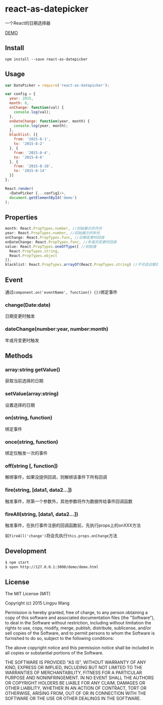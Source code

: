 # react-as-datepicker

一个React的日期选择器

[DEMO](http://lingyucoder.github.io/react-as-datepicker/demo/demo.html)

## Install

```
npm install --save react-as-datepicker
```

## Usage

```javascript
var DatePicker = require('react-as-datepicker');

var config = {
  year: 2015,
  month: 8,
  onChange: function(val) {
    console.log(val);
  },
  onDateChange: function(year, month) {
    console.log(year, month);
  },
  blacklist: [{
    from: '2015-8-1',
    to: '2015-8-2'
  }, {
    from: '2015-8-4',
    to: '2015-8-6'
  }, {
    from: '2015-8-10',
    to: '2015-8-14'
  }]
};

React.render(
  <DatePicker {...config}/>,
  document.getElementById('demo')
);
```

## Properties

```jsx
month: React.PropTypes.number, //初始展示的月份
year: React.PropTypes.number, //初始展示的年份
onChange: React.PropTypes.func, //日期变更时回调
onDateChange: React.PropTypes.func, //年或月变更时回调
value: React.PropTypes.oneOfType([ //初始值
  React.PropTypes.string,
  React.PropTypes.object
]),
blacklist: React.PropTypes.arrayOf(React.PropTypes.string) //不可选日期范围列表
```

## Event

通过`component.on('eventName', function() {})`绑定事件

### change(Date:date)

日期变更时触发

### dateChange(number:year, number:month)

年或月变更时触发

## Methods

### array:string getValue()

获取当前选择的日期

### setValue(array:string)

设置选择的日期

### on(string, function)

绑定事件

### once(string, function)

绑定仅触发一次的事件

### off(string [, function])

解绑事件，如果没提供回调，则解绑该事件下所有回调

### fire(string, [data1, data2...])

触发事件，除第一个参数外，其他参数将作为数据传给事件回调函数

### fireAll(string, [data1, data2...])

触发事件，在执行事件注册的回调函数前，先执行props上的onXXX方法

如`fireAll('change')`将会先执行`this.props.onChange`方法

## Development

```bash
$ npm start
$ open http://127.0.0.1:3000/demo/demo.html
```

## License

The MIT License (MIT)

Copyright (c) 2015 Lingyu Wang

Permission is hereby granted, free of charge, to any person obtaining a copy
of this software and associated documentation files (the "Software"), to deal
in the Software without restriction, including without limitation the rights
to use, copy, modify, merge, publish, distribute, sublicense, and/or sell
copies of the Software, and to permit persons to whom the Software is
furnished to do so, subject to the following conditions:

The above copyright notice and this permission notice shall be included in all
copies or substantial portions of the Software.

THE SOFTWARE IS PROVIDED "AS IS", WITHOUT WARRANTY OF ANY KIND, EXPRESS OR
IMPLIED, INCLUDING BUT NOT LIMITED TO THE WARRANTIES OF MERCHANTABILITY,
FITNESS FOR A PARTICULAR PURPOSE AND NONINFRINGEMENT. IN NO EVENT SHALL THE
AUTHORS OR COPYRIGHT HOLDERS BE LIABLE FOR ANY CLAIM, DAMAGES OR OTHER
LIABILITY, WHETHER IN AN ACTION OF CONTRACT, TORT OR OTHERWISE, ARISING FROM,
OUT OF OR IN CONNECTION WITH THE SOFTWARE OR THE USE OR OTHER DEALINGS IN THE
SOFTWARE.

